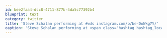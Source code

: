 ```yaml
---
id: bee2faa4-dcc8-4711-877b-4da5c77392b4
blueprint: text
category: twitter
title: 'Steve Schalan performing at #wds instagram.com/p/be-DoWkg7Y/'
caption: 'Steve Schalan performing at <span class="hashtag hashtag_local">#<a href="http://tweettemp.darylchymko.ca/?tag=wds">wds</a> <a href="http://instagram.com/p/be-DoWkg7Y/" title="http://instagram.com/p/be-DoWkg7Y/" class="link link_untco">instagram.com/p/be-DoWkg7Y/</a>'
---
```

